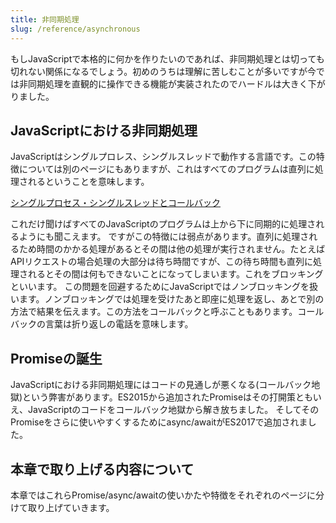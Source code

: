 ```yaml
---
title: 非同期処理
slug: /reference/asynchronous
---
```


もしJavaScriptで本格的に何かを作りたいのであれば、非同期処理とは切っても切れない関係になるでしょう。初めのうちは理解に苦しむことが多いですが今では非同期処理を直観的に操作できる機能が実装されたのでハードルは大きく下がりました。

## JavaScriptにおける非同期処理

JavaScriptはシングルプロレス、シングルスレッドで動作する言語です。この特徴については別のページにもありますが、これはすべてのプログラムは直列に処理されるということを意味します。

[シングルプロセス・シングルスレッドとコールバック](../single-process-and-callback.md)

これだけ聞けばすべてのJavaScriptのプログラムは上から下に同期的に処理されるようにも聞こえます。
ですがこの特徴には弱点があります。直列に処理されるため時間のかかる処理があるとその間は他の処理が実行されません。たとえばAPIリクエストの場合処理の大部分は待ち時間ですが、この待ち時間も直列に処理されるとその間は何もできないことになってしまいます。これをブロッキングといいます。
この問題を回避するためにJavaScriptではノンブロッキングを扱います。ノンブロッキングでは処理を受けたあと即座に処理を返し、あとで別の方法で結果を伝えます。この方法をコールバックと呼ぶこともあります。コールバックの言葉は折り返しの電話を意味します。

## Promiseの誕生

JavaScriptにおける非同期処理にはコードの見通しが悪くなる(コールバック地獄)という弊害があります。ES2015から追加されたPromiseはその打開策ともいえ、JavaScriptのコードをコールバック地獄から解き放ちました。
そしてそのPromiseをさらに使いやすくするためにasync/awaitがES2017で追加されました。

## 本章で取り上げる内容について

本章ではこれらPromise/async/awaitの使いかたや特徴をそれぞれのページに分けて取り上げていきます。
